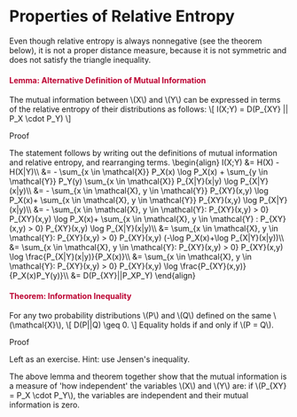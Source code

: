 # Properties of Relative Entropy

<p>Even though relative entropy is always nonnegative (see the theorem below), it is not a proper distance measure, because it is not symmetric and does not satisfy the triangle inequality.</p>
<div class="content-box pad-box-mini border border-trbl border-round">
<h4 style="color: #bc0031;"><strong>Lemma: Alternative Definition of Mutual Information<br></strong></h4>
The mutual information between \(X\) and \(Y\) can be expressed in terms of the relative entropy of their distributions as follows: \[ I(X;Y) = D(P_{XY} || P_X \cdot P_Y) \]
<p><span class="element_toggler" role="button" aria-controls="group1" aria-label="Toggler" aria-expanded="false"><span class="Button">Proof</span></span></p>
<div id="group1" style="">
<div class="content-box">The statement follows by writing out the definitions of mutual information and relative entropy, and rearranging terms. \begin{align} I(X;Y) &amp;= H(X) - H(X|Y)\\ &amp;= - \sum_{x \in \mathcal{X}} P_X(x) \log P_X(x) + \sum_{y \in \mathcal{Y}} P_Y(y) \sum_{x \in \mathcal{X}} P_{X|Y}(x|y) \log P_{X|Y}(x|y)\\ &amp;= - \sum_{x \in \mathcal{X}, y \in \mathcal{Y}} P_{XY}(x,y) \log P_X(x)+ \sum_{x \in \mathcal{X}, y \in \mathcal{Y}} P_{XY}(x,y) \log P_{X|Y}(x|y)\\ &amp;= - \sum_{x \in \mathcal{X}, y \in \mathcal{Y}: P_{XY}(x,y) &gt; 0} P_{XY}(x,y) \log P_X(x)+ \sum_{x \in \mathcal{X}, y \in \mathcal{Y} : P_{XY}(x,y) &gt; 0} P_{XY}(x,y) \log P_{X|Y}(x|y)\\ &amp;= \sum_{x \in \mathcal{X}, y \in \mathcal{Y}: P_{XY}(x,y) &gt; 0} P_{XY}(x,y) (-\log P_X(x)+\log P_{X|Y}(x|y))\\ &amp;= \sum_{x \in \mathcal{X}, y \in \mathcal{Y}: P_{XY}(x,y) &gt; 0} P_{XY}(x,y) \log \frac{P_{X|Y}(x|y)}{P_X(x)}\\ &amp;= \sum_{x \in \mathcal{X}, y \in \mathcal{Y}: P_{XY}(x,y) &gt; 0} P_{XY}(x,y) \log \frac{P_{XY}(x,y)}{P_X(x)P_Y(y)}\\ &amp;= D(P_{XY}||P_XP_Y) \end{align}</div>
</div>
</div>
<div class="content-box pad-box-mini border border-trbl border-round">
<h4 style="color: #bc0031;"><strong>Theorem: Information Inequality</strong></h4>
For any two probability distributions \(P\) and \(Q\) defined on the same \(\mathcal{X}\), \[ D(P||Q) \geq 0. \] Equality holds if and only if \(P = Q\).
<p><span class="element_toggler" role="button" aria-controls="group2" aria-label="Toggler" aria-expanded="false"><span class="Button">Proof</span></span></p>
<div id="group2" style="">
<div class="content-box">Left as an exercise. Hint: use Jensen's inequality.</div>
</div>
</div>
<p>The above lemma and theorem together show that the mutual information is a measure of 'how independent' the variables \(X\) and \(Y\) are: if \(P_{XY} = P_X \cdot P_Y\), the variables are independent and their mutual information is zero.</p>